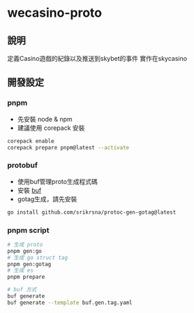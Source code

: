 # wecasino-proto

## 說明

定義Casino遊戲的紀錄以及推送到skybet的事件
實作在skycasino

## 開發設定

### pnpm

* 先安裝 node & npm
* 建議使用 corepack 安裝

``` zsh
corepack enable
corepack prepare pnpm@latest --activate
```

### protobuf

* 使用buf管理proto生成程式碼
* 安裝 [buf](https://buf.build/docs/installation)
* gotag生成，請先安裝

``` zsh
go install github.com/srikrsna/protoc-gen-gotag@latest
```

### pnpm script

``` zsh
# 生成 proto
pnpm gen:go
# 生成 go struct tag
pnpm gen:gotag
# 生成 es
pnpm prepare

# buf 方式
buf generate 
buf generate --template buf.gen.tag.yaml
```
